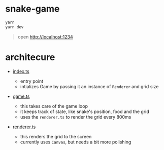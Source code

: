# snake-game

```bash
yarn
yarn dev
```

> open [http://localhost:1234](http://localhost:1234)

# architecure

- [index.ts](src/index.ts)

  - entry point
  - intializes Game by passing it an instance of `Renderer` and grid size

- [game.ts](src/game.ts)

  - this takes care of the game loop
  - it keeps track of state, like snake's position, food and the grid
  - uses the `renderer.ts` to render the grid every 800ms

- [renderer.ts](src/renderer.ts)
  - this renders the grid to the screen
  - currently uses `Canvas`, but needs a bit more polishing
